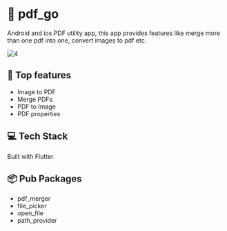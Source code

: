 # 📄 pdf_go
Android and ios PDF utility app, this app provides features like merge more than one pdf into one, convert images to pdf etc.

![4](https://github.com/prateekthakur272/pdf-go/assets/67188426/596ec52d-99e9-47c5-854f-2dbb9b5fa4ff)

## 📱 Top features
<ul>
  <li>Image to PDF</li>
  <li>Merge PDFs</li>
  <li>PDF to Image</li>
  <li>PDF properties</li>
</ul>

## 💻 Tech Stack
Built with Flutter

## 📦 Pub Packages
<ul>
  <li>pdf_merger</li>
  <li>file_picker</li>
  <li>open_file</li>
  <li>path_provider</li>
</ul>
